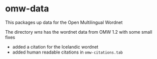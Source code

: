 # omw-data

This packages up data for the Open Multilingual Wordnet


The directory *wns* has the wordnet data from OMW 1.2 with some small fixes
 * added a citation for the Icelandic wordnet
 * added human readable citations in ``omw-citations.tab``